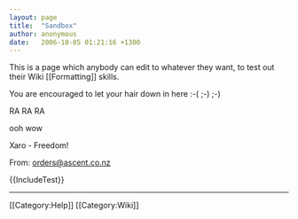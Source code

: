```yaml
---
layout: page
title:  "Sandbox"
author: anonymous
date:   2006-10-05 01:21:16 +1300
---
```


This is a page which anybody can edit to whatever they want, to test out their Wiki [[Formatting]] skills. 

You are encouraged to let your hair down in here :-( ;-) ;-)

RA RA RA

ooh wow  

Xaro - Freedom!

From: orders@ascent.co.nz

{{IncludeTest}}

----
[[Category:Help]]
[[Category:Wiki]]